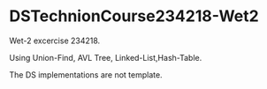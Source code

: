 # DSTechnionCourse234218-Wet2

Wet-2 excercise 234218.

Using Union-Find, AVL Tree, Linked-List,Hash-Table.

The DS implementations are not template.
